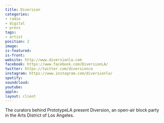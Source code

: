 ```yaml
---
title: Diversion
categories:
- radio
- digital
- press
tags:
- artist
position: 2
image: 
is-featured: 
is-front: 
website: http://www.diversionla.com
facebook: https://www.facebook.com/DiversionLA/
twitter: https://twitter.com/diversionca
instagram: https://www.instagram.com/diversionla/
spotify:
soundcloud:
youtube:
apple:
layout: client
---
```


The curators behind PrototypeLA present Diversion, an open-air block party in the Arts District of Los Angeles.
